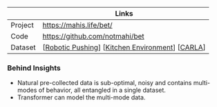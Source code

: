 |         | Links                                                        |
| ------- | ------------------------------------------------------------ |
| Project | https://mahis.life/bet/                                      |
| Code    | https://github.com/notmahi/bet                               |
| Dataset | [[Robotic Pushing](https://arxiv.org/abs/2109.00137)] [[Kitchen Environment](https://arxiv.org/abs/1910.11956)] [[CARLA](https://sites.google.com/view/d4rl-anonymous/)] |

### Behind Insights

- Natural pre-collected data is sub-optimal, noisy and contains multi-modes of behavior, all entangled in a single dataset.
- Transformer can model the multi-mode data.
